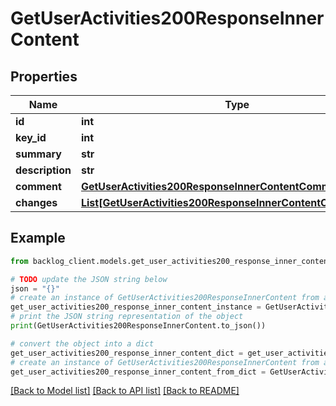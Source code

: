 # GetUserActivities200ResponseInnerContent


## Properties

Name | Type | Description | Notes
------------ | ------------- | ------------- | -------------
**id** | **int** |  | [optional] 
**key_id** | **int** |  | [optional] 
**summary** | **str** |  | [optional] 
**description** | **str** |  | [optional] 
**comment** | [**GetUserActivities200ResponseInnerContentComment**](GetUserActivities200ResponseInnerContentComment.md) |  | [optional] 
**changes** | [**List[GetUserActivities200ResponseInnerContentChangesInner]**](GetUserActivities200ResponseInnerContentChangesInner.md) |  | [optional] 

## Example

```python
from backlog_client.models.get_user_activities200_response_inner_content import GetUserActivities200ResponseInnerContent

# TODO update the JSON string below
json = "{}"
# create an instance of GetUserActivities200ResponseInnerContent from a JSON string
get_user_activities200_response_inner_content_instance = GetUserActivities200ResponseInnerContent.from_json(json)
# print the JSON string representation of the object
print(GetUserActivities200ResponseInnerContent.to_json())

# convert the object into a dict
get_user_activities200_response_inner_content_dict = get_user_activities200_response_inner_content_instance.to_dict()
# create an instance of GetUserActivities200ResponseInnerContent from a dict
get_user_activities200_response_inner_content_from_dict = GetUserActivities200ResponseInnerContent.from_dict(get_user_activities200_response_inner_content_dict)
```
[[Back to Model list]](../README.md#documentation-for-models) [[Back to API list]](../README.md#documentation-for-api-endpoints) [[Back to README]](../README.md)


